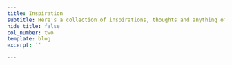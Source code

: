 ```yaml
---
title: Inspiration
subtitle: Here's a collection of inspirations, thoughts and anything of sustainable food system and my journey to 100 zero-food-waste dumpling recipes 📔.
hide_title: false
col_number: two
template: blog
excerpt: ''

---
```

